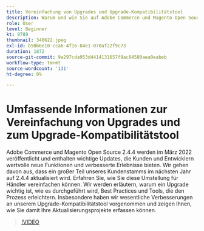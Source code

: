 ```yaml
---
title: Vereinfachung von Upgrades und Upgrade-Kompatibilitätstool
description: Warum und wie Sie auf Adobe Commerce und Magento Open Source 2.4.4 aktualisieren
role: User
level: Beginner
kt: 9789
thumbnail: 340622.jpeg
exl-id: b50b6e10-cca6-4f16-84e1-070af22f9c73
duration: 1872
source-git-commit: 9a297cda953d4414131657f9ac84580aea0eabeb
workflow-type: tm+mt
source-wordcount: '131'
ht-degree: 0%

---
```


# Umfassende Informationen zur Vereinfachung von Upgrades und zum Upgrade-Kompatibilitätstool

Adobe Commerce und Magento Open Source 2.4.4 werden im März 2022 veröffentlicht und enthalten wichtige Updates, die Kunden und Entwicklern wertvolle neue Funktionen und verbesserte Erlebnisse bieten. Wir gehen davon aus, dass ein großer Teil unseres Kundenstamms im nächsten Jahr auf 2.4.4 aktualisiert wird. Erfahren Sie, wie Sie diese Umstellung für Händler vereinfachen können. Wir werden erläutern, warum ein Upgrade wichtig ist, wie es durchgeführt wird, Best Practices und Tools, die den Prozess erleichtern. Insbesondere haben wir wesentliche Verbesserungen an unserem Upgrade-Kompatibilitätstool vorgenommen und zeigen Ihnen, wie Sie damit Ihre Aktualisierungsprojekte erfassen können.

>[!VIDEO](https://video.tv.adobe.com/v/340622/?quality=12&learn=on)
